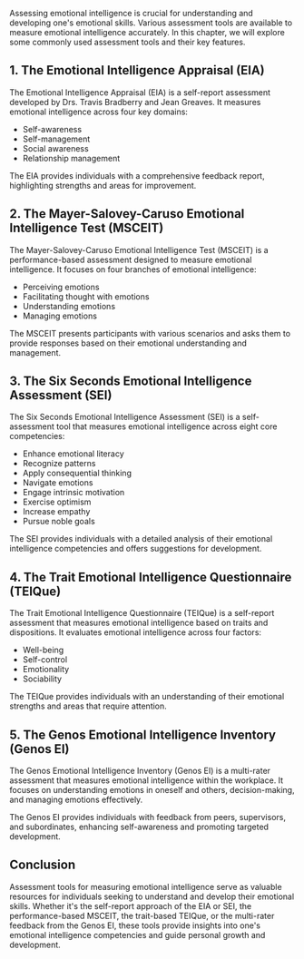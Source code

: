 
Assessing emotional intelligence is crucial for understanding and developing one's emotional skills. Various assessment tools are available to measure emotional intelligence accurately. In this chapter, we will explore some commonly used assessment tools and their key features.

1\. The Emotional Intelligence Appraisal (EIA)
---------------------------------------------

The Emotional Intelligence Appraisal (EIA) is a self-report assessment developed by Drs. Travis Bradberry and Jean Greaves. It measures emotional intelligence across four key domains:

* Self-awareness
* Self-management
* Social awareness
* Relationship management

The EIA provides individuals with a comprehensive feedback report, highlighting strengths and areas for improvement.

2\. The Mayer-Salovey-Caruso Emotional Intelligence Test (MSCEIT)
----------------------------------------------------------------

The Mayer-Salovey-Caruso Emotional Intelligence Test (MSCEIT) is a performance-based assessment designed to measure emotional intelligence. It focuses on four branches of emotional intelligence:

* Perceiving emotions
* Facilitating thought with emotions
* Understanding emotions
* Managing emotions

The MSCEIT presents participants with various scenarios and asks them to provide responses based on their emotional understanding and management.

3\. The Six Seconds Emotional Intelligence Assessment (SEI)
----------------------------------------------------------

The Six Seconds Emotional Intelligence Assessment (SEI) is a self-assessment tool that measures emotional intelligence across eight core competencies:

* Enhance emotional literacy
* Recognize patterns
* Apply consequential thinking
* Navigate emotions
* Engage intrinsic motivation
* Exercise optimism
* Increase empathy
* Pursue noble goals

The SEI provides individuals with a detailed analysis of their emotional intelligence competencies and offers suggestions for development.

4\. The Trait Emotional Intelligence Questionnaire (TEIQue)
----------------------------------------------------------

The Trait Emotional Intelligence Questionnaire (TEIQue) is a self-report assessment that measures emotional intelligence based on traits and dispositions. It evaluates emotional intelligence across four factors:

* Well-being
* Self-control
* Emotionality
* Sociability

The TEIQue provides individuals with an understanding of their emotional strengths and areas that require attention.

5\. The Genos Emotional Intelligence Inventory (Genos EI)
--------------------------------------------------------

The Genos Emotional Intelligence Inventory (Genos EI) is a multi-rater assessment that measures emotional intelligence within the workplace. It focuses on understanding emotions in oneself and others, decision-making, and managing emotions effectively.

The Genos EI provides individuals with feedback from peers, supervisors, and subordinates, enhancing self-awareness and promoting targeted development.

Conclusion
----------

Assessment tools for measuring emotional intelligence serve as valuable resources for individuals seeking to understand and develop their emotional skills. Whether it's the self-report approach of the EIA or SEI, the performance-based MSCEIT, the trait-based TEIQue, or the multi-rater feedback from the Genos EI, these tools provide insights into one's emotional intelligence competencies and guide personal growth and development.
